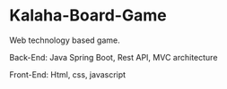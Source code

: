 # Kalaha-Board-Game
Web technology based game.

Back-End: Java Spring Boot, Rest API, MVC architecture

Front-End: Html, css, javascript

